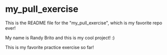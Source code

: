 # my_pull_exercise

This is the README file for the "my_pull_exercise", which is my favorite repo ever!

My name is Randy Brito and this is my cool project! :) 


This is my favorite practice exercise so far!
